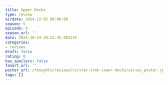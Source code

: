 ```yaml
---
title: Upper Decks
type: review
airdate: 2024-12-05 00:00:00
season: 5
episode: 8
season_url: ''
date: 2024-10-24 20:22:25.983235
categories:
- reviews
draft: false
rating: 0
has_spoilers: false
fanart_url: ''
poster_url: /thoughts/reviews/tv/star-trek-lower-decks/series_poster.jpg
tags: []
---
```


